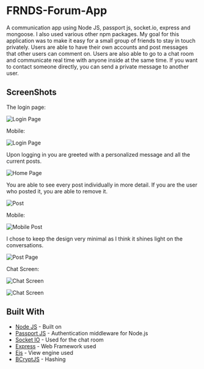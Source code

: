# FRNDS-Forum-App
A communication app using Node JS, passport js, socket.io, express and mongoose. I also used various other npm packages.
My goal for this application was to make it easy for a small group of friends to stay in touch privately. Users are able to have their
own accounts and post messages that other users can comment on. Users are also able to go to a chat room and communicate real time
with anyone inside at the same time. If you want to contact someone directly, you can send a private message to another user.

## ScreenShots

The login page:

![Login Page](https://i.imgur.com/c0njKr3.png)

Mobile:

![Login Page](https://i.imgur.com/Wu9Etor.png)

Upon logging in you are greeted with a personalized message and all the current posts.

![Home Page](https://i.imgur.com/u8FqnNw.png)

You are able to see every post individually in more detail. If you are the user who posted it, you are able to remove it.

![Post](https://i.imgur.com/tmIUtyJ.png)

Mobile:

![Mobile Post](https://i.imgur.com/X509jvg.png)

I chose to keep the design very minimal as I think it shines light on the conversations.

![Post Page](https://i.imgur.com/DsjKtcV.png)

Chat Screen:

![Chat Screen](https://i.imgur.com/K3aSuUT.png)

![Chat Screen](https://i.imgur.com/5GqzMPo.png)

## Built With

* [Node JS](https://nodejs.org/en/) - Built on
* [Passport JS](http://www.passportjs.org/) - Authentication middleware for Node.js
* [Socket IO](https://socket.io/) - Used for the chat room
* [Express](https://expressjs.com/) - Web Framework used
* [Ejs](http://ejs.co/) - View engine used
* [BCryptJS](https://www.npmjs.com/package/bcryptjs) - Hashing

